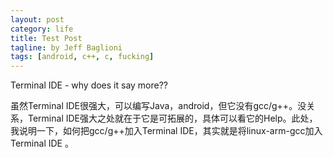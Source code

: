 ```yaml
---
layout: post
category: life
title: Test Post
tagline: by Jeff Baglioni
tags: [android, c++, c, fucking]
---
```

Terminal IDE - why does it say more??

<!--more-->

虽然Terminal IDE很强大，可以编写Java，android，但它没有gcc/g++。没关系，Terminal IDE强大之处就在于它是可拓展的，具体可以看它的Help。此处，我说明一下，如何把gcc/g++加入Terminal IDE，其实就是将linux-arm-gcc加入Terminal IDE 。 
